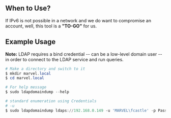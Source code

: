 
## **When to Use?**

If IPv6 is not possible in a network and we do want to compromise an account, well, this tool is a **"TO-GO"** for us.

## **Example Usage**

**Note:** LDAP requires a bind credential -- can be a low-level domain user -- in order to connect to the LDAP service and run queries.

```powershell
# Make a directory and switch to it
$ mkdir marvel.local
$ cd marvel.local

# For help message
$ sudo ldapdomaindump --help 

# standard enumeration using Credentials
# -u
$ sudo ldapdomaindump ldaps://192.168.0.149 -u 'MARVEL\fcastle' -p Password1 -o /tmp


```

